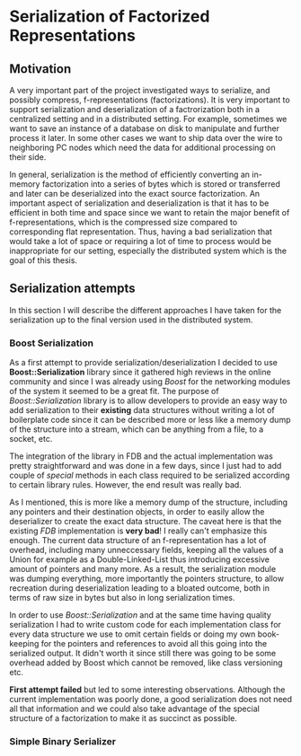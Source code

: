 # Serialization of Factorized Representations

## Motivation

A very important part of the project investigated ways to serialize, and possibly compress, f-representations (factorizations). It is very important to support serialization and deserialization of a factrorization both in a centralized setting and in a distributed setting. For example, sometimes we want to save an instance of a database on disk to manipulate and further process it later. In some other cases we want to ship data over the wire to neighboring PC nodes which need the data for additional processing on their side. 

In general, serialization is the method of efficiently converting an in-memory factorization into a series of bytes which is stored or transferred and later can be deserialized into the exact source factorization.
An important aspect of serialization and deserialization is that it has to be efficient in both time and space since we want to retain the major benefit of f-representations, which is the compressed size compared to corresponding flat representation. Thus, having a bad serialization that would take a lot of space or requiring a lot of time to process would be inappropriate for our setting, especially the distributed system which is the goal of this thesis.


## Serialization attempts

In this section I will describe the different approaches I have taken for the serialization up to the final version used in the distributed system.

### Boost Serialization

As a first attempt to provide serialization/deserialization I decided to use **Boost::Serialization** library since it gathered high reviews in the online community and since I was already using _Boost_ for the networking modules of the system it seemed to be a great fit. 
The purpose of _Boost::Serialization_ library is to allow developers to provide an easy way to add serialization to their **existing** data structures without writing a lot of boilerplate code since it can be described more or less like a memory dump of the structure into a stream, which can be anything from a file, to a socket, etc.

The integration of the library in FDB and the actual implementation was pretty straightforward and was done in a few days, since I just had to add couple of _special_ methods in each class required to be serialized according to certain library rules. However, the end result was really bad.

As I mentioned, this is more like a memory dump of the structure, including any pointers and their destination objects, in order to easily allow the deserializer to create the exact data structure. The caveat here is that the existing _FDB_ implementation is **very bad**! I really can't emphasize this enough. The current data structure of an f-representation has a lot of overhead, including many unneccessary fields, keeping all the values of a Union for example as a Double-Linked-List thus introducing excessive amount of pointers and many more. As a result, the serialization module was dumping everything, more importantly the pointers structure, to allow recreation during deserialization leading to a bloated outcome, both in terms of raw size in bytes but also in long serialization times.

In order to use _Boost::Serialization_ and at the same time having quality serialization I had to write custom code for each implementation class for every data structure we use to omit certain fields or doing my own book-keeping for the pointers and references to avoid all this going into the serialized output.
It didn't worth it since still there was going to be some overhead added by Boost which cannot be removed, like class versioning etc.

**First attempt failed** but led to some interesting observations. Although the current implementation was poorly done, a good serialization does not need all that information and we could also take advantage of the special structure of a factorization to make it as succinct as possible.

### Simple Binary Serializer









